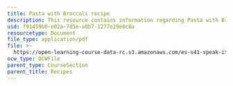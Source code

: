 ```yaml
---
title: Pasta with Broccoli recipe
description: This resource contains information regarding Pasta with Broccoli recipe.
uid: f91459b0-e02a-7d5e-a0b7-1277e29e0c8a
resourcetype: Document
file_type: application/pdf
file: >-
  https://open-learning-course-data-rc.s3.amazonaws.com/es-s41-speak-italian-with-your-mouth-full-spring-2012/f91459b0e02a7d5ea0b71277e29e0c8a_MITES_S41S12_recipe_1a.pdf
ocw_type: OCWFile
parent_type: CourseSection
parent_title: Recipes
---
```

